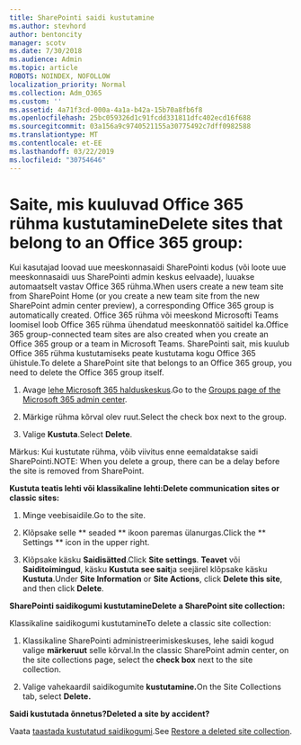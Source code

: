 ```yaml
---
title: SharePointi saidi kustutamine
ms.author: stevhord
author: bentoncity
manager: scotv
ms.date: 7/30/2018
ms.audience: Admin
ms.topic: article
ROBOTS: NOINDEX, NOFOLLOW
localization_priority: Normal
ms.collection: Adm_O365
ms.custom: ''
ms.assetid: 4a71f3cd-000a-4a1a-b42a-15b70a8fb6f8
ms.openlocfilehash: 25bc059326d1c91fcdd331811dfc402ecd16f688
ms.sourcegitcommit: 03a156a9c9740521155a30775492c7dff0982588
ms.translationtype: MT
ms.contentlocale: et-EE
ms.lasthandoff: 03/22/2019
ms.locfileid: "30754646"
---
```

# <a name="delete-sites-that-belong-to-an-office-365-group"></a><span data-ttu-id="7ff87-102">Saite, mis kuuluvad Office 365 rühma kustutamine</span><span class="sxs-lookup"><span data-stu-id="7ff87-102">Delete sites that belong to an Office 365 group:</span></span>

<span data-ttu-id="7ff87-103">Kui kasutajad loovad uue meeskonnasaidi SharePointi kodus (või loote uue meeskonnasaidi uus SharePointi admin keskus eelvaade), luuakse automaatselt vastav Office 365 rühma.</span><span class="sxs-lookup"><span data-stu-id="7ff87-103">When users create a new team site from SharePoint Home (or you create a new team site from the new SharePoint admin center preview), a corresponding Office 365 group is automatically created.</span></span> <span data-ttu-id="7ff87-104">Office 365 rühma või meeskond Microsofti Teams loomisel loob Office 365 rühma ühendatud meeskonnatöö saitidel ka.</span><span class="sxs-lookup"><span data-stu-id="7ff87-104">Office 365 group-connected team sites are also created when you create an Office 365 group or a team in Microsoft Teams.</span></span> <span data-ttu-id="7ff87-105">SharePointi sait, mis kuulub Office 365 rühma kustutamiseks peate kustutama kogu Office 365 ühistule.</span><span class="sxs-lookup"><span data-stu-id="7ff87-105">To delete a SharePoint site that belongs to an Office 365 group, you need to delete the Office 365 group itself.</span></span> 
  
1. <span data-ttu-id="7ff87-106">Avage [lehe Microsoft 365 halduskeskus](https://portal.office.com/adminportal/home#/groups).</span><span class="sxs-lookup"><span data-stu-id="7ff87-106">Go to the [Groups page of the Microsoft 365 admin center](https://portal.office.com/adminportal/home#/groups).</span></span>
    
2. <span data-ttu-id="7ff87-107">Märkige rühma kõrval olev ruut.</span><span class="sxs-lookup"><span data-stu-id="7ff87-107">Select the check box next to the group.</span></span>
    
3. <span data-ttu-id="7ff87-108">Valige **Kustuta**.</span><span class="sxs-lookup"><span data-stu-id="7ff87-108">Select **Delete**.</span></span>
    
<span data-ttu-id="7ff87-109">Märkus: Kui kustutate rühma, võib viivitus enne eemaldatakse saidi SharePointi.</span><span class="sxs-lookup"><span data-stu-id="7ff87-109">NOTE: When you delete a group, there can be a delay before the site is removed from SharePoint.</span></span>
  
<span data-ttu-id="7ff87-110">**Kustuta teatis lehti või klassikaline lehti:**</span><span class="sxs-lookup"><span data-stu-id="7ff87-110">**Delete communication sites or classic sites:**</span></span>

1. <span data-ttu-id="7ff87-111">Minge veebisaidile.</span><span class="sxs-lookup"><span data-stu-id="7ff87-111">Go to the site.</span></span>
  
2. <span data-ttu-id="7ff87-112">Klõpsake selle \*\* seaded \*\* ikoon paremas ülanurgas.</span><span class="sxs-lookup"><span data-stu-id="7ff87-112">Click the \*\* Settings \*\* icon in the upper right.</span></span> 
  
3. <span data-ttu-id="7ff87-113">Klõpsake käsku **Saidisätted**.</span><span class="sxs-lookup"><span data-stu-id="7ff87-113">Click **Site settings**.</span></span> <span data-ttu-id="7ff87-114">**Teavet** või **Saiditoimingud**, käsku **Kustuta see sait**ja seejärel klõpsake käsku **Kustuta**.</span><span class="sxs-lookup"><span data-stu-id="7ff87-114">Under **Site Information** or **Site Actions**, click **Delete this site**, and then click **Delete**.</span></span>
  
<span data-ttu-id="7ff87-115">**SharePointi saidikogumi kustutamine**</span><span class="sxs-lookup"><span data-stu-id="7ff87-115">**Delete a SharePoint site collection:**</span></span>

<span data-ttu-id="7ff87-116">Klassikaline saidikogumi kustutamine</span><span class="sxs-lookup"><span data-stu-id="7ff87-116">To delete a classic site collection:</span></span>
  
1. <span data-ttu-id="7ff87-117">Klassikaline SharePointi administreerimiskeskuses, lehe saidi kogud valige **märkeruut** selle kõrval.</span><span class="sxs-lookup"><span data-stu-id="7ff87-117">In the classic SharePoint admin center, on the site collections page, select the **check box** next to the site collection.</span></span> 
    
2. <span data-ttu-id="7ff87-118">Valige vahekaardil saidikogumite **kustutamine.**</span><span class="sxs-lookup"><span data-stu-id="7ff87-118">On the Site Collections tab, select **Delete.**</span></span>
    
<span data-ttu-id="7ff87-119">**Saidi kustutada õnnetus?**</span><span class="sxs-lookup"><span data-stu-id="7ff87-119">**Deleted a site by accident?**</span></span>

<span data-ttu-id="7ff87-120">Vaata [taastada kustutatud saidikogumi](https://go.microsoft.com/fwlink/?linkid=867660).</span><span class="sxs-lookup"><span data-stu-id="7ff87-120">See [Restore a deleted site collection](https://go.microsoft.com/fwlink/?linkid=867660).</span></span>
  


